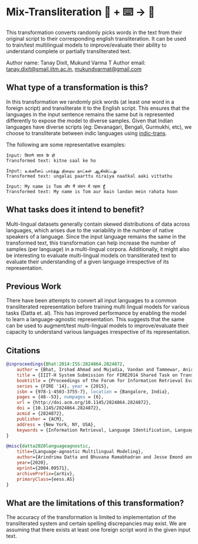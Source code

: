 # Mix-Transliteration 🦎  + ⌨️ → 🐍

This transformation converts randomly picks words in the text from their original script to their corresponding english transliteration.
It can be used to train/test multilingual models to improve/evaluate their ability to understand complete or partially transliterated text.

Author name: Tanay Dixit, Mukund Varma T
Author email: tanay.dixit@smail.iitm.ac.in, mukundvarmat@gmail.com

## What type of a transformation is this?

In this transformation we randomly pick words (at least one word in a foreign script) and transliterate it to the English script. 
This ensures that the languages in the input sentence remains the same but is represented differently to expose the model to diverse samples.
Given that Indian languages have diverse scripts (eg: Devanagari, Bengali, Gurmukhi, etc), we choose to transliterate between indic languages using [indic-trans](https://github.com/libindic/indic-trans).

The following are some representative examples:

    Input: कितने साल के हो
    Transformed text: kitne saal ke ho

    Input: உங்களைப் பார்த்து நிறைய நாட்கள் ஆகிவிட்டது
    Transformed text: ungalai paarttu niraiya naatkal aaki vittathu

    Input: My name is Tom और मैं लंदन में रहता हूँ
    Transformed text: My name is Tom aur main landan mein rahata hoon


## What tasks does it intend to benefit?

Multi-lingual datasets generally contain skewed distributions of data across languages, which arises due to the variability in the number of native speakers of a language.
Since the input language remains the same in the transformed text, this transformation can help increase the number of samples (per language) in a multi-lingual corpora. 
Additionally, it might also be interesting to evaluate multi-lingual models on transliterated text to evaluate their understanding of a given language irrespective of its representation.

## Previous Work

There have been attempts to convert all input languages to a common transliterated representation before training multi lingual models for various tasks (Datta et. al). 
This has improved performance by enabling the model to learn a language-agnostic representation. 
This suggests that the same can be used to augment/test multi-lingual models to improve/evaluate their capacity to understand various languages irrespective of its representation. 

## Citations

```bibtex
@inproceedings{Bhat:2014:ISS:2824864.2824872,
    author = {Bhat, Irshad Ahmad and Mujadia, Vandan and Tammewar, Aniruddha and Bhat, Riyaz Ahmad and Shrivastava, Manish}, 
    title = {IIIT-H System Submission for FIRE2014 Shared Task on Transliterated Search}, 
    booktitle = {Proceedings of the Forum for Information Retrieval Evaluation}, 
    series = {FIRE '14}, year = {2015}, 
    isbn = {978-1-4503-3755-7}, location = {Bangalore, India}, 
    pages = {48--53}, numpages = {6}, 
    url = {http://doi.acm.org/10.1145/2824864.2824872}, 
    doi = {10.1145/2824864.2824872}, 
    acmid = {2824872}, 
    publisher = {ACM}, 
    address = {New York, NY, USA}, 
    keywords = {Information Retrieval, Language Identification, Language Modeling, Perplexity, Transliteration},
}
```

```bibtex
@misc{datta2020languageagnostic,
    title={Language-agnostic Multilingual Modeling}, 
    author={Arindrima Datta and Bhuvana Ramabhadran and Jesse Emond and Anjuli Kannan and Brian Roark},
    year={2020},
    eprint={2004.09571},
    archivePrefix={arXiv},
    primaryClass={eess.AS}
}
```

## What are the limitations of this transformation?
The accuracy of the transformation is limited to implementation of the transliterated system and certain spelling discrepancies may exist.
We are assuming that there exists at least one foreign script word in the given input text.